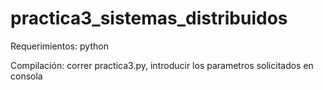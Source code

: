 # practica3_sistemas_distribuidos

Requerimientos: python

Compilación: correr practica3.py, introducir los parametros solicitados en consola
